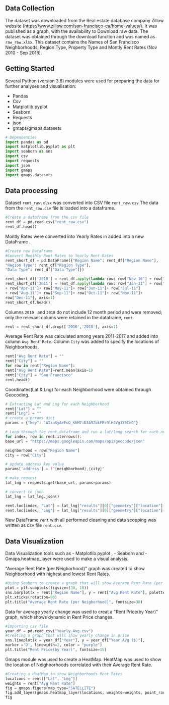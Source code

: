 ## Data Collection

The dataset was downloaded from the Real estate database company Zillow website (https://www.zillow.com/san-francisco-ca/home-values/). It was published as a graph, with the availability to Download raw data. The dataset was obtained through the download function and was named as `raw_raw.xlsx`. This dataset contains the Names of San Francisco Neighborhoods, Region Type, Property Type and Montly Rent Rates (Nov 2010 -  Sep 2018).

## Getting Started

Several Python (version 3.6)  modules were used for preparing the data for further analyses and visualisation:
- Pandas
- Csv
- Matplotlib.pyplot
- Seaborn
- Requests
- json
- gmaps/gmaps.datasets

```python
# Dependencies
import pandas as pd
import matplotlib.pyplot as plt
import seaborn as sns
import csv
import requests
import json
import gmaps
import gmaps.datasets
```

## Data processing

Dataset  `rent_raw.xlsx` was converted into CSV file `rent_raw.csv`
The data from the `rent_raw.csv` file is loaded into a dataframe.

```python
#Create a dataframe from the csv file
rent_df = pd.read_csv("rent_raw.csv")
rent_df.head()
```
Montly Rates were converted into Yearly Rates in added into a new DataFrame .

```python
#Create new DataFrame 
#Convert Monthly Rent Rates to Yearly Rent Rates
rent_short_df = pd.DataFrame({"Region Name": rent_df["Region Name"],
"Region Type": rent_df["Region Type"],
"Data Type": rent_df["Data Type"]})

rent_short_df['2010'] = rent_df.apply(lambda row: row["Nov-10"] + row["Dec-10"], axis=1)
rent_short_df['2011'] = rent_df.apply(lambda row: row["Jan-11"] + row["Feb-11"]+ row["Mar-11"]
+ row["Apr-11"]+ row["May-11"]+ row["Jun-11"]+ row["Jul-11"]
+ row["Aug-11"]+ row["Sep-11"]+ row["Oct-11"]+ row["Nov-11"]+
row["Dec-11"], axis=1)
rent_short_df.head()
```

Columns `2010 ` and `2018`  do not include 12 month period and were removed; only the relevant colums were retained in the  dataframe, `rent`. 

```python
rent = rent_short_df.drop(['2010','2018'], axis=1)
```
Average Rent Rate was calculated among years 2011-2017 and added into column `Avg Rent Rate`. Column  `City` was added  to specify the locations of Neighborhoods. 

```python
rent["Avg Rent Rate"] = ""
rent["City"] = ""
for row in rent["Region Name"]:
rent["Avg Rent Rate"]=rent.mean(axis=1)
rent["City"] = "San Francisco"
rent.head()
```

Coordinates(Lat & Lng) for each Neighborhood were obtained through Geocoding.
```python
# Extracting Lat and Lng for each Neighborhood
rent["Lat"] = ""
rent["Lng"] = ""
# create a params dict
params = {"key": "AIzaSyAeEnQ_KhM7iD3A92bkFRr9lHJVg1Z6CeQ"}

# Loop through the rent dataframe and run a lat/long search for each neighborhood
for index, row in rent.iterrows():
base_url = "https://maps.googleapis.com/maps/api/geocode/json"

neighborhood = row["Region Name"]
city = row["City"]

# update address key value
params['address'] = f"{neighborhood},{city}"

# make request
lat_lng = requests.get(base_url, params=params)

# convert to json
lat_lng = lat_lng.json()

rent.loc[index, "Lat"] = lat_lng["results"][0]["geometry"]["location"]["lat"]
rent.loc[index, "Lng"] = lat_lng["results"][0]["geometry"]["location"]["lng"]
```
New DataFrame `rent` with all performed cleaning and data scopping was written as csv file `rent.csv`.

## Data Visualization

Data Visualization tools such as  - Matplotlib.pyplot , - Seaborn and -Gmaps.heatmap_layer were used to make a visual analysis.

"Average Rent Rate (per Neigborhood)" graph was created to show Neighborhood with highest and lowest Rent Rates.

```python
#Using Seaborn to create a graph that will show Average Rent Rate (per Neigborhood)
plot = plt.subplots(figsize=(30, 10))
sns.barplot(x = rent["Region Name"], y = rent["Avg Rent Rate"], palette="rocket")
plt.xticks(rotation=90)
plt.title("Average Rent Rate (per Neigborhood)", fontsize=30)
```

Data for average yearly change was used to creat a "Rent Price(by Year)" graph, which shows dynamic in Rent Price changes.

```python
#Importing csv file 
year_df = pd.read_csv("Yearly_Avg.csv")
#Creating a graph that will show yearly change in price 
sns.lineplot(x = year_df["Year"], y = year_df["Year Avg ($)"], 
marker ='D', linewidth=2, color = "purple")
plt.title("Rent Price(by Year)", fontsize=15)
```

Gmaps module was used to create a HeatMap. HeatMap was used to show the location of Neighborhoods correlated with their Average Rent Rate.

```python
#Creating a HeatMap to show Neighborhoods Rent Rates  
locations = rent[["Lat", "Lng"]]
weights = rent["Avg Rent Rate"]
fig = gmaps.figure(map_type="SATELLITE")
fig.add_layer(gmaps.heatmap_layer(locations, weights=weights, point_radius = 25))
fig
```
